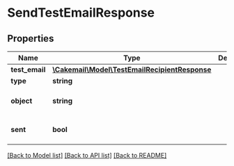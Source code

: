 # SendTestEmailResponse

## Properties
Name | Type | Description | Notes
------------ | ------------- | ------------- | -------------
**test_email** | [**\Cakemail\Model\TestEmailRecipientResponse**](TestEmailRecipientResponse.md) |  | 
**type** | **string** |  | 
**object** | **string** |  | [optional] [default to 'test_email']
**sent** | **bool** |  | [optional] [default to true]

[[Back to Model list]](../../README.md#documentation-for-models) [[Back to API list]](../../README.md#documentation-for-api-endpoints) [[Back to README]](../../README.md)

